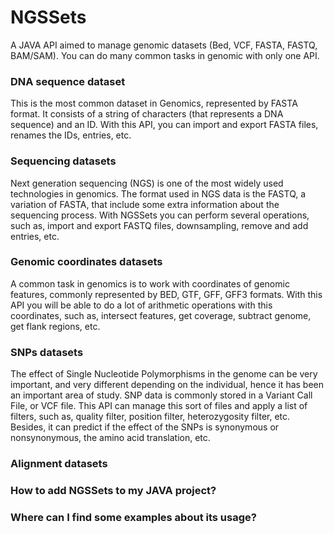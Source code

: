 # NGSSets
A JAVA API aimed to manage genomic datasets (Bed, VCF, FASTA, FASTQ, BAM/SAM). You can do many common tasks in genomic with only one API.

### DNA sequence dataset
This is the most common dataset in Genomics, represented by FASTA format. It consists of a string of characters (that represents a DNA sequence) and an ID. With this API, you can import and export FASTA files, renames the IDs, entries, etc.

### Sequencing datasets
Next generation sequencing (NGS) is one of the most widely used technologies in genomics. The format used in NGS data is the FASTQ, a variation of FASTA, that include some extra information about the sequencing process. With NGSSets you can perform several operations, such as, import and export FASTQ files, downsampling, remove and add entries, etc.

### Genomic coordinates datasets
A common task in genomics is to work with coordinates of genomic features, commonly represented by BED, GTF, GFF, GFF3 formats. With this API you will be able to do a lot of arithmetic operations with this coordinates, such as, intersect features, get coverage, subtract genome, get flank regions, etc.

### SNPs datasets

The effect of Single Nucleotide Polymorphisms in the genome can be very important, and very different depending on the individual, hence it has been an important area of study. SNP data is commonly stored in a Variant Call File, or VCF file. This API can manage this sort of files and apply a list of filters, such as, quality filter, position filter, heterozygosity filter, etc. Besides, it can predict if the effect of the SNPs is synonymous or nonsynonymous, the amino acid translation, etc.

### Alignment datasets

### How to add NGSSets to my JAVA project?

### Where can I find some examples about its usage?



 
